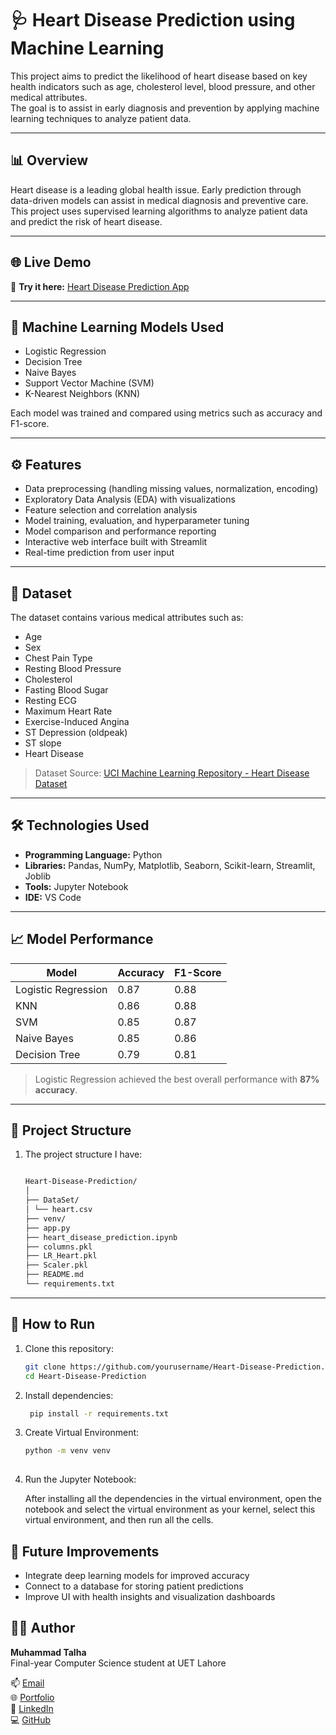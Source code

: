 # 🩺 Heart Disease Prediction using Machine Learning

This project aims to predict the likelihood of heart disease based on key health indicators such as age, cholesterol level, blood pressure, and other medical attributes.  
The goal is to assist in early diagnosis and prevention by applying machine learning techniques to analyze patient data.

---

## 📊 Overview

Heart disease is a leading global health issue. Early prediction through data-driven models can assist in medical diagnosis and preventive care.  
This project uses supervised learning algorithms to analyze patient data and predict the risk of heart disease.

---

## 🌐 Live Demo
🚀 **Try it here:** [Heart Disease Prediction App](https://heart-disease-prediction-0.streamlit.app/) 

---

## 🧠 Machine Learning Models Used
- Logistic Regression  
- Decision Tree
- Naive Bayes
- Support Vector Machine (SVM)  
- K-Nearest Neighbors (KNN)  

Each model was trained and compared using metrics such as accuracy and F1-score.

---

## ⚙️ Features

- Data preprocessing (handling missing values, normalization, encoding)
- Exploratory Data Analysis (EDA) with visualizations
- Feature selection and correlation analysis
- Model training, evaluation, and hyperparameter tuning
- Model comparison and performance reporting
- Interactive web interface built with Streamlit  
- Real-time prediction from user input  

---

## 🧩 Dataset
The dataset contains various medical attributes such as:

- Age  
- Sex  
- Chest Pain Type  
- Resting Blood Pressure  
- Cholesterol  
- Fasting Blood Sugar  
- Resting ECG  
- Maximum Heart Rate  
- Exercise-Induced Angina  
- ST Depression (oldpeak)  
- ST slope 
- Heart Disease  

> Dataset Source: [UCI Machine Learning Repository - Heart Disease Dataset](https://archive.ics.uci.edu/ml/datasets/heart+Disease)

---

## 🛠️ Technologies Used
- **Programming Language:** Python  
- **Libraries:** Pandas, NumPy, Matplotlib, Seaborn, Scikit-learn, Streamlit, Joblib
- **Tools:** Jupyter Notebook
- **IDE:** VS Code

---

## 📈 Model Performance
| Model | Accuracy | F1-Score |
|--------|-----------|-----------|
| Logistic Regression | 0.87 | 0.88 |
| KNN | 0.86 | 0.88 |
| SVM | 0.85 | 0.87 |
| Naive Bayes | 0.85 | 0.86 |
| Decision Tree | 0.79 | 0.81 |

> Logistic Regression achieved the best overall performance with **87% accuracy**.

---

## 📂 Project Structure
1. The project structure I have:
   ```bash

   Heart-Disease-Prediction/
   │
   ├── DataSet/
   │ └── heart.csv
   ├── venv/
   ├── app.py
   ├── heart_disease_prediction.ipynb
   ├── columns.pkl
   ├── LR_Heart.pkl
   ├── Scaler.pkl
   ├── README.md
   └── requirements.txt


---

## 🚀 How to Run
1. Clone this repository:
   ```bash
   git clone https://github.com/yourusername/Heart-Disease-Prediction.git
   cd Heart-Disease-Prediction
   
2. Install dependencies:
   ```bash
    pip install -r requirements.txt
   
3. Create Virtual Environment:
    ```bash
    python -m venv venv
     
4. Run the Jupyter Notebook:

   After installing all the dependencies in the virtual environment, open the notebook and select the virtual environment as your kernel, select this virtual environment, and then run all the cells.     

## 📘 Future Improvements

- Integrate deep learning models for improved accuracy
- Connect to a database for storing patient predictions
- Improve UI with health insights and visualization dashboards

## 👨‍💻 Author
**Muhammad Talha**  
Final-year Computer Science student at UET Lahore  

📫 [Email](mailto:muhammadtalhashahid2005@gmail.com)  
🌐 [Portfolio](https://talhashahid.netlify.app)  
💼 [LinkedIn](https://www.linkedin.com/in/muhammadtaalhaa/)  
💻 [GitHub](https://github.com/RanaTalha04)

